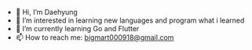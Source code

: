 - 👋 Hi, I’m Daehyung
- 👀 I’m interested in learning new languages and program what i learned
- 🌱 I’m currently learning Go and Flutter
- 📫 How to reach me: bigmart000918@gmail.com

<!---
dae-cmyk/dae-cmyk is a ✨ special ✨ repository because its `README.md` (this file) appears on your GitHub profile.
You can click the Preview link to take a look at your changes.
--->
